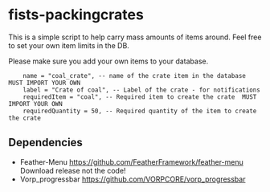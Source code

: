 # fists-packingcrates
 
This is a simple script to help carry mass amounts of items around. Feel free to set your own item limits in the DB.

Please make sure you add your own items to your database.

        name = "coal_crate", -- name of the crate item in the database MUST IMPORT YOUR OWN
        label = "Crate of coal", -- Label of the crate - for notifications
        requiredItem = "coal", -- Required item to create the crate  MUST IMPORT YOUR OWN
        requiredQuantity = 50, -- Required quantity of the item to create the crate

## Dependencies
- Feather-Menu https://github.com/FeatherFramework/feather-menu Download release not the code!
- Vorp_progressbar https://github.com/VORPCORE/vorp_progressbar

